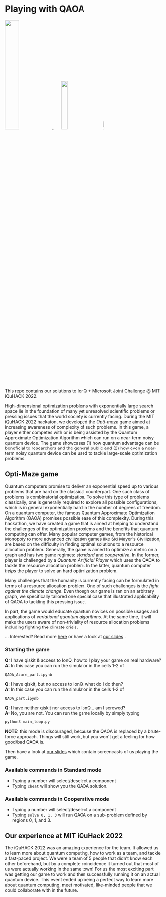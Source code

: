 # Playing with QAOA

<p align="left">
  <a href="https://azure.microsoft.com/en-us/solutions/quantum-computing/" target="_blank"><img src="https://user-images.githubusercontent.com/10100490/151488491-609828a4-cd1f-4076-b5b2-a8d9fc2d0fa4.png" width="30%"/> </a>
  <a href="https://ionq.com/" target="_blank"><img src="https://user-images.githubusercontent.com/10100490/151488159-da95eb05-9277-4abe-b1ba-b49871d563ed.svg" width="20%" style="padding: 1%;padding-left: 5%"/></a>
  <a href="https://iquhack.mit.edu/" target="_blank"><img src="https://user-images.githubusercontent.com/10100490/151647370-d161d5b5-119c-4db9-898e-cfb1745a8310.png" width="8%" style="padding-left: 5%"/> </a>
</p>

This repo contains our solutions to IonQ + Microsoft Joint Challenge @ MIT iQuHACK 2022.

High-dimensional optimization problems with exponentially large search space lie
in the foundation of many yet unresolved scientific problems or pressing issues
that the world society is currently facing. During the MIT iQuHACK 2022
hackaton, we developed the *Opti-maze* game aimed at increasing awareness of
complexity of such problems. In this game, a player either competes with or is
being assisted by the Quantum Approximate Optimization Algorithm which can run
on a near-term noisy quantum device. The game showcases (1) how quantum
advantage can be beneficial to researchers and the general public and (2) how
even a near-term noisy quantum device can be used to tackle large-scale
optimization problems.

## Opti-Maze game

Quantum computers promise to deliver an exponential speed up to various problems
that are hard on the classical counterpart. One such class of problems is
combinatorial optimization. To solve this type of problems classically, one is
generally required to explore all possible configurations, which is in general
exponentially hard in the number of degrees of freedom. On a quantum computer,
the famous Quantum Approximate Optimization Algorithm (QAOA) promises possible
ease of this complexity. During this hackathon, we have created a game that is
aimed at helping to understand the challenges of the optimization problems and
the benefits that quantum computing can offer. Many popular computer games, from
the historical Monopoly to more advanced civilization games like Sid Mayer's
Civilization, are based on the difficulty in finding optimal solutions to a
resource allocation problem. Generally, the game is aimed to optimize a metric
on a graph and has two game regimes: *standard* and *cooperative*. In
the former, player is challenged by a *Quantum Artificial Player* which
uses the QAOA to tackle the resource allocation problem. In the latter, quantum
computer *helps* the player to solve an hard optimization problem. 

Many challenges that the humanity is currently facing can be formulated in terms
of a resource allocation problem. One of such challenges is the *fight against
the climate change*. Even though our game is ran on an arbitrary graph, we
specifically tailored one special case that illustrated applicability of QAOA to
tackling this pressing issue.

In part, the game would educate quantum novices on possible usages and
applications of *variational quantum algorithms*. At the same time, it
will make the users aware of non-triviality of resource allocation problems
including fighting the climate crisis.

... Interested? Read more [here](assets/iQuHack.pdf) or have a look at
[our slides](assets/hackaton_mega_presentation.pdf) .


### Starting the game

**Q:** I have qiskit & access to IonQ, how to I play your game on real
hardware?<br>
**A:** In this case you can run the simulator in the cells 1-2 of 
```
QAOA_Azure_part.ipynb
```

**Q**: I have qiskit, but no access to IonQ, what do I do then?<br>
**A:** In this case you can run the simulator in the cells 1-2 of 
```
QAOA_part.ipynb
```

**Q**: I have neither qiskit nor access to IonQ... am I screwed?<br>
**A:** No, you are not. You can run the game locally by simply typing

```bash
python3 main_loop.py
```

**NOTE:** this mode is discouraged, because the QAOA is replaced by a
brute-force approach. Things will still work, but you won't get a feeling for
how good/bad QAOA is.

Then have a look at [our slides](assets/hackathon_mega_presentation.pdf)
which contain screencasts of us playing the game.


### Available commands in Standard mode

* Typing a number will select/deselect a component
* Typing `cheat` will show you the QAOA solution.

### Available commands in Cooperative mode

* Typing a number will select/deselect a component
* Typing `solve 0, 1, 3` will run QAOA on a sub-problem defined by regions 0, 1, and 3.

## Our experience at MIT iQuHack 2022

The iQuHACK 2022 was an amazing experience for the team. It allowed us to learn
more about quantum computing, how to work as a team, and tackle a fast-paced
project. We were a team of 5 people that didn’t know each other beforehand, but
by a complete coincidence it turned out that most of us were actually working in
the same town! For us the most exciting part was getting our game to work and
then successfully running it on an actual quantum device. This event ended up
being a perfect way to learn more about quantum computing, meet motivated,
like-minded people that we could collaborate with in the future.

